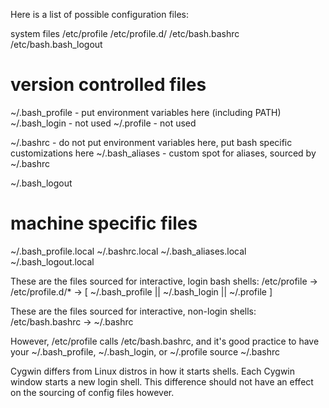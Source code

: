 Here is a list of possible configuration files:

system files
  /etc/profile
  /etc/profile.d/<file>
  /etc/bash.bashrc
  /etc/bash.bash_logout

# version controlled files
  ~/.bash_profile - put environment variables here (including PATH)
  ~/.bash_login - not used
  ~/.profile - not used

  ~/.bashrc - do not put environment variables here, put bash specific customizations here
  ~/.bash_aliases - custom spot for aliases, sourced by ~/.bashrc

  ~/.bash_logout

# machine specific files
  ~/.bash_profile.local
  ~/.bashrc.local
  ~/.bash_aliases.local
  ~/.bash_logout.local

These are the files sourced for interactive, login bash shells:
  /etc/profile -> /etc/profile.d/* -> [ ~/.bash_profile || ~/.bash_login || ~/.profile ]

These are the files sourced for interactive, non-login shells:
  /etc/bash.bashrc -> ~/.bashrc

However, /etc/profile calls /etc/bash.bashrc, and it's good practice to have your ~/.bash_profile, ~/.bash_login, or ~/.profile source ~/.bashrc

Cygwin differs from Linux distros in how it starts shells. Each Cygwin window starts a new login shell. This difference should not have an effect on the sourcing of config files however.